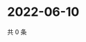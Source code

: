 # 2022-06-10

共 0 条

<!-- BEGIN WEIBO -->
<!-- 最后更新时间 Fri Jun 10 2022 14:18:52 GMT+0800 (China Standard Time) -->

<!-- END WEIBO -->
